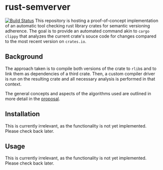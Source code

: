 # rust-semverver
[![Build Status](https://travis-ci.org/ibabushkin/rust-semverver.svg?branch=master)](https://travis-ci.org/ibabushkin/rust-semverver)
This repository is hosting a proof-of-concept implementation of an automatic tool checking
rust library crates for semantic versioning adherence. The goal is to provide an automated
command akin to `cargo clippy` that analyzes the current crate's souce code for changes
compared to the most recent version on `crates.io`.

## Background
The approach taken is to compile both versions of the crate to `rlib`s and to link them as
dependencies of a third crate. Then, a custom compiler driver is run on the resulting
crate and all necessary analysis is performed in that context.

The general concepts and aspects of the algorithms used are outlined in more detail in the
[proposal](https://summerofcode.withgoogle.com/projects/#5063973872336896).

## Installation
This is currently irrelevant, as the functionality is not yet implemented. Please check
back later.

## Usage
This is currently irrelevant, as the functionality is not yet implemented. Please check
back later.
